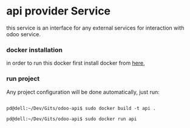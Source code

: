 # api provider Service
this service is an interface for any external services for interaction with odoo service.

### docker installation
in order to run this docker first install docker from [here](https://docs.docker.com/install/), 


### run project
Any project configuration will be done automatically, just run:

```

pd@dell:~/Dev/Gits/odoo-api$ sudo docker build -t api .

pd@dell:~/Dev/Gits/odoo-api$ sudo docker run api

```
